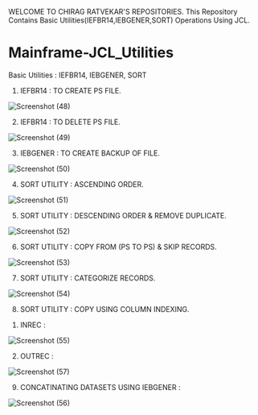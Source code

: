 WELCOME TO CHIRAG RATVEKAR'S REPOSITORIES. 
            This Repository Contains Basic Utilities(IEFBR14,IEBGENER,SORT) Operations Using JCL.
# Mainframe-JCL_Utilities
Basic Utilities : IEFBR14, IEBGENER, SORT

1. IEFBR14 : TO CREATE PS FILE.

![Screenshot (48)](https://github.com/user-attachments/assets/c432de6d-b1b0-45c5-bf4d-29583c159ec4)

2. IEFBR14 : TO DELETE PS FILE.

![Screenshot (49)](https://github.com/user-attachments/assets/14b6a58d-fccc-4ec8-8896-7b2fcb765fc0)

3. IEBGENER : TO CREATE BACKUP OF FILE.

![Screenshot (50)](https://github.com/user-attachments/assets/be639a56-0c9d-441a-b3c3-1e4797320e68)

4. SORT UTILITY : ASCENDING ORDER.

![Screenshot (51)](https://github.com/user-attachments/assets/f51f0bf3-734f-4e78-8ccd-556b9fd63e1d)

5. SORT UTILITY : DESCENDING ORDER & REMOVE DUPLICATE.

![Screenshot (52)](https://github.com/user-attachments/assets/f3b0e6d5-b05e-4a20-bb61-1191a5d8f4cb)

6. SORT UTILITY : COPY FROM (PS TO PS) & SKIP RECORDS.

![Screenshot (53)](https://github.com/user-attachments/assets/19cf5469-8952-4179-8f86-4750e262ea8b)

7. SORT UTILITY : CATEGORIZE RECORDS.

![Screenshot (54)](https://github.com/user-attachments/assets/7994f367-5d9b-4c0e-a031-b917bef330cb)

8. SORT UTILITY : COPY USING COLUMN INDEXING.

1) INREC :

![Screenshot (55)](https://github.com/user-attachments/assets/d2615ff9-d160-4e27-ba05-cf89b0e31b7d)

2) OUTREC :

![Screenshot (57)](https://github.com/user-attachments/assets/74624033-9adc-4b34-a9b8-5ac3c917100e)

9. CONCATINATING DATASETS USING IEBGENER :

![Screenshot (56)](https://github.com/user-attachments/assets/1d2f784d-99d9-43c2-9d98-2743662c7017)


    
